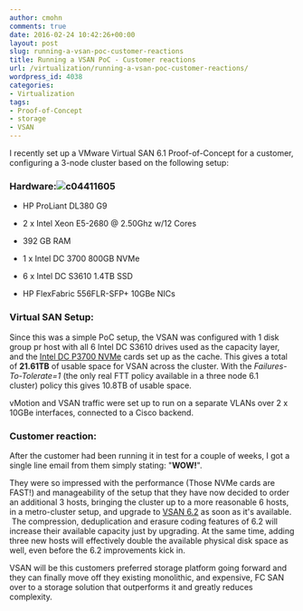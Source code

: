 ```yaml
---
author: cmohn
comments: true
date: 2016-02-24 10:42:26+00:00
layout: post
slug: running-a-vsan-poc-customer-reactions
title: Running a VSAN PoC - Customer reactions
url: /virtualization/running-a-vsan-poc-customer-reactions/
wordpress_id: 4038
categories:
- Virtualization
tags:
- Proof-of-Concept
- storage
- VSAN
---
```


I recently set up a VMware Virtual SAN 6.1 Proof-of-Concept for a customer, configuring a 3-node cluster based on the following setup:



### Hardware:![c04411605](http://vninja.net/wordpress/wp-content/uploads/2016/02/c04411605-300x225.png)






    
  * HP ProLiant DL380 G9

    
  * 2 x Intel Xeon E5-2680 @ 2.50Ghz w/12 Cores

    
  * 392 GB RAM

    
  * 1 x Intel DC 3700 800GB NVMe

    
  * 6 x Intel DC S3610 1.4TB SSD

    
  * HP FlexFabric 556FLR-SFP+ 10GBe NICs





### Virtual SAN Setup:



Since this was a simple PoC setup, the VSAN was configured with 1 disk group pr host with all 6 Intel DC S3610 drives used as the capacity layer, and the [Intel DC P3700 NVMe](http://www.intel.com/content/www/us/en/solid-state-drives/intel-ssd-dc-family-for-pcie.html) cards set up as the cache. This gives a total of **21.61TB** of usable space for VSAN across the cluster. With the _Failures-To-Tolerate=1_ (the only real FTT policy available in a three node 6.1 cluster) policy this gives 10.8TB of usable space.

vMotion and VSAN traffic were set up to run on a separate VLANs over 2 x 10GBe interfaces, connected to a Cisco backend.



### Customer reaction:



After the customer had been running it in test for a couple of weeks, I got a single line email from them simply stating: "**WOW!**".

They were so impressed with the performance (Those NVMe cards are FAST!) and manageability of the setup that they have now decided to order an additional 3 hosts, bringing the cluster up to a more reasonable 6 hosts, in a metro-cluster setup, and upgrade to [VSAN 6.2](https://www.vmware.com/products/whats-new-virtual-san) as soon as it's available.  The compression, deduplication and erasure coding features of 6.2 will increase their available capacity just by upgrading. At the same time, adding three new hosts will effectively double the available physical disk space as well, even before the 6.2 improvements kick in.

VSAN will be this customers preferred storage platform going forward and they can finally move off they existing monolithic, and expensive, FC SAN over to a storage solution that outperforms it and greatly reduces complexity.
